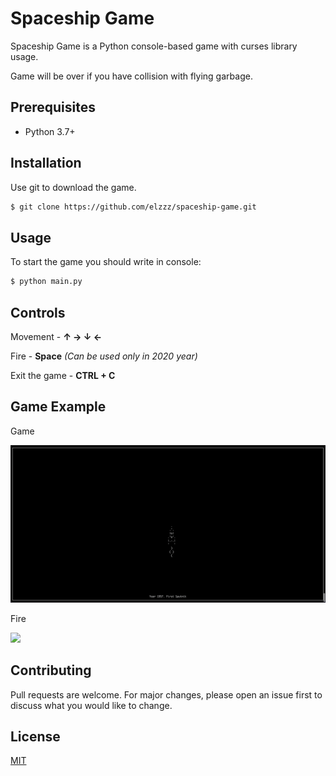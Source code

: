 # Spaceship Game

Spaceship Game is a Python console-based game with curses library usage.

Game will be over if you have collision with flying garbage.

## Prerequisites

- Python 3.7+


## Installation

Use git to download the game.

```bash
$ git clone https://github.com/elzzz/spaceship-game.git
```

## Usage

To start the game you should write in console:

```bash
$ python main.py
```

## Controls
Movement - **↑ → ↓ ←**

Fire - **Space** _(Can be used only in 2020 year)_

Exit the game - **CTRL + C**

## Game Example
Game

![](game.gif)

Fire

![](fire_garbage.gif)

## Contributing
Pull requests are welcome. For major changes, please open an issue first to discuss what you would like to change.

## License
[MIT](https://choosealicense.com/licenses/mit/)                 